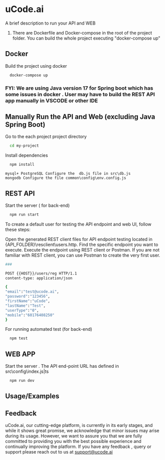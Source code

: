 
# uCode.ai

A brief description to run your API and WEB


1) There are Dockerfile and Docker-compose in the root of the project folder. You can build the whole project executing  "docker-compose up" 


## Docker  

Build the project using docker

```bash
  docker-compose up
```
### FYI: We are using  Java version 17  for Spring boot which has some issues in docker . User may have to build the REST API app manually  in VSCODE or other  IDE

## Manually Run the  API and Web  (excluding Java Spring Boot)

Go to the each project project directory

```bash
  cd my-project 
```

Install dependencies

```bash
  npm install
```

    mysql+ PostgreSQL Configure the  db.js file in src\db.js 
    mongodb Configure the file common\config\env.config.js 
## REST API
Start the server ( for back-end)

```bash
  npm run start
```
To create a default user for testing the API endpoint and web UI, follow these steps:

Open the generated REST client files for API endpoint testing located in {API_FOLDER}\resclient\users.http.
Find the specific endpoint you want to execute.
Execute the endpoint using REST client or Postman.
If you are not familiar with REST client, you can use Postman to create the very first user.
```bash
###

POST {{HOST}}/users/reg HTTP/1.1
content-type: application/json

{
"email":"test@ucode.ai",
"password":"123456",
"firstName":"uCode",
"lastName":"Test",
"userType":"0",
"mobile":"60176408250"
}

```
For running automated  test  (for back-end)

```bash
  npm test
```

## WEB APP
Start the server . The API end-point URL has   defined in   src\config\index.js|ts

```bash
  npm run dev
```





## Usage/Examples



## Feedback
uCode.ai, our cutting-edge platform, is currently in its early stages, and while it shows great promise, we acknowledge that minor issues may arise during its usage. However, we want to assure you that we are fully committed to providing you with the best possible experience and continually improving the platform.
If you have any feedback , query or support  please reach out to us at support@ucode.ai

